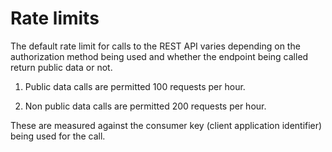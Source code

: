 # Rate limits

The default rate limit for calls to the REST API varies depending on the authorization method being used and whether the endpoint being called return public data or not.

1. Public data calls are permitted 100 requests per hour.

2. Non public data calls are permitted 200 requests per hour.

These are measured against the consumer key (client application identifier) being used for the call.
